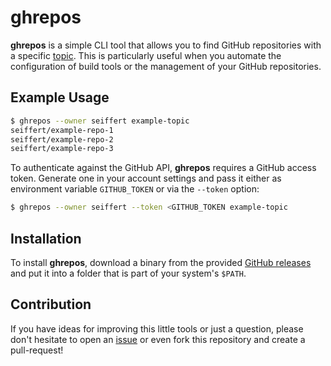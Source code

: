 # ghrepos

**ghrepos** is a simple CLI tool that allows you to find GitHub repositories with a specific
[topic](https://help.github.com/articles/about-topics/). This is particularly useful when you automate the 
configuration of build tools or the management of your GitHub repositories.

## Example Usage

```bash
$ ghrepos --owner seiffert example-topic
seiffert/example-repo-1
seiffert/example-repo-2
seiffert/example-repo-3
```

To authenticate against the GitHub API, **ghrepos** requires a GitHub access token. Generate one in your account 
settings and pass it either as environment variable `GITHUB_TOKEN` or via the `--token` option:

```bash
$ ghrepos --owner seiffert --token <GITHUB_TOKEN example-topic
```

## Installation

To install **ghrepos**, download a binary from the provided
[GitHub releases](https://github.com/seiffert/ghrepos/releases) and put it into a folder that is part of your 
system's `$PATH`.

## Contribution

If you have ideas for improving this little tools or just a question, please don't hesitate to open an
[issue](https://github.com/seiffert/ghrepos/issues/new) or even fork this repository and create a pull-request!